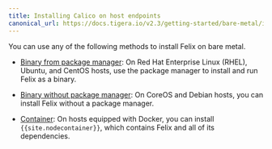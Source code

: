 ```yaml
---
title: Installing Calico on host endpoints
canonical_url: https://docs.tigera.io/v2.3/getting-started/bare-metal/installation/
---
```


You can use any of the following methods to install Felix on bare metal.

- [Binary from package manager](binary-mgr): On Red Hat Enterprise Linux (RHEL), Ubuntu,
  and CentOS hosts, use the package manager to install and run Felix as a binary.

- [Binary without package manager](binary): On CoreOS and Debian hosts, you can
  install Felix without a package manager.

- [Container](container): On hosts equipped with Docker, you can install `{{site.nodecontainer}}`,
  which contains Felix and all of its dependencies.


